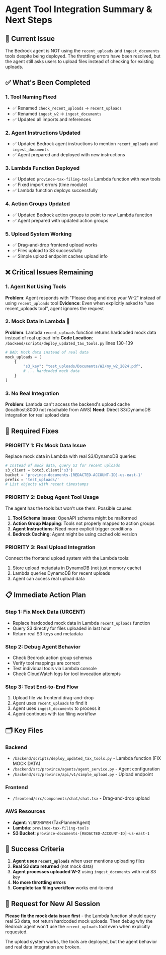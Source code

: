 # Agent Tool Integration Summary & Next Steps

## 🎯 **Current Issue**
The Bedrock agent is NOT using the `recent_uploads` and `ingest_documents` tools despite being deployed. The throttling errors have been resolved, but the agent still asks users to upload files instead of checking for existing uploads.

## ✅ **What's Been Completed**

### 1. **Tool Naming Fixed**
- ✅ Renamed `check_recent_uploads` → `recent_uploads`
- ✅ Renamed `ingest_w2` → `ingest_documents`
- ✅ Updated all imports and references

### 2. **Agent Instructions Updated**
- ✅ Updated Bedrock agent instructions to mention `recent_uploads` and `ingest_documents`
- ✅ Agent prepared and deployed with new instructions

### 3. **Lambda Function Deployed**
- ✅ Updated `province-tax-filing-tools` Lambda function with new tools
- ✅ Fixed import errors (time module)
- ✅ Lambda function deploys successfully

### 4. **Action Groups Updated**
- ✅ Updated Bedrock action groups to point to new Lambda function
- ✅ Agent prepared with updated action groups

### 5. **Upload System Working**
- ✅ Drag-and-drop frontend upload works
- ✅ Files upload to S3 successfully
- ✅ Simple upload endpoint caches upload info

## ❌ **Critical Issues Remaining**

### 1. **Agent Not Using Tools**
**Problem**: Agent responds with "Please drag and drop your W-2" instead of using `recent_uploads` tool
**Evidence**: Even when explicitly asked to "use recent_uploads tool", agent ignores the request

### 2. **Mock Data in Lambda** 🚨
**Problem**: Lambda `recent_uploads` function returns hardcoded mock data instead of real upload info
**Code Location**: `/backend/scripts/deploy_updated_tax_tools.py` lines 130-139
```python
# BAD: Mock data instead of real data
mock_uploads = [
    {
        "s3_key": "test_uploads/Documents/W2/my_w2_2024.pdf",
        # ... hardcoded mock data
    }
]
```

### 3. **No Real Integration**
**Problem**: Lambda can't access the backend's upload cache (localhost:8000 not reachable from AWS)
**Need**: Direct S3/DynamoDB integration for real upload data

## 🔧 **Required Fixes**

### **PRIORITY 1: Fix Mock Data Issue**
Replace mock data in Lambda with real S3/DynamoDB queries:
```python
# Instead of mock data, query S3 for recent uploads
s3_client = boto3.client('s3')
bucket = 'province-documents-[REDACTED-ACCOUNT-ID]-us-east-1'
prefix = 'test_uploads/'
# List objects with recent timestamps
```

### **PRIORITY 2: Debug Agent Tool Usage**
The agent has the tools but won't use them. Possible causes:
1. **Tool Schema Issues**: OpenAPI schema might be malformed
2. **Action Group Mapping**: Tools not properly mapped to action groups
3. **Agent Instructions**: Need more explicit trigger conditions
4. **Bedrock Caching**: Agent might be using cached old version

### **PRIORITY 3: Real Upload Integration**
Connect the frontend upload system with the Lambda tools:
1. Store upload metadata in DynamoDB (not just memory cache)
2. Lambda queries DynamoDB for recent uploads
3. Agent can access real upload data

## 📋 **Immediate Action Plan**

### **Step 1: Fix Mock Data (URGENT)**
- Replace hardcoded mock data in Lambda `recent_uploads` function
- Query S3 directly for files uploaded in last hour
- Return real S3 keys and metadata

### **Step 2: Debug Agent Behavior**
- Check Bedrock action group schemas
- Verify tool mappings are correct
- Test individual tools via Lambda console
- Check CloudWatch logs for tool invocation attempts

### **Step 3: Test End-to-End Flow**
1. Upload file via frontend drag-and-drop
2. Agent uses `recent_uploads` to find it
3. Agent uses `ingest_documents` to process it
4. Agent continues with tax filing workflow

## 🗂️ **Key Files**

### **Backend**
- `/backend/scripts/deploy_updated_tax_tools.py` - Lambda function (FIX MOCK DATA)
- `/backend/src/province/agents/agent_service.py` - Agent configuration
- `/backend/src/province/api/v1/simple_upload.py` - Upload endpoint

### **Frontend**
- `/frontend/src/components/chat/chat.tsx` - Drag-and-drop upload

### **AWS Resources**
- **Agent**: `YLNFZM0YEM` (TaxPlannerAgent)
- **Lambda**: `province-tax-filing-tools`
- **S3 Bucket**: `province-documents-[REDACTED-ACCOUNT-ID]-us-east-1`

## 🎯 **Success Criteria**

1. **Agent uses `recent_uploads`** when user mentions uploading files
2. **Real S3 data returned** (not mock data)
3. **Agent processes uploaded W-2** using `ingest_documents` with real S3 key
4. **No more throttling errors**
5. **Complete tax filing workflow** works end-to-end

## 🚨 **Request for New AI Session**

**Please fix the mock data issue first** - the Lambda function should query real S3 data, not return hardcoded mock uploads. Then debug why the Bedrock agent won't use the `recent_uploads` tool even when explicitly requested.

The upload system works, the tools are deployed, but the agent behavior and real data integration are broken.

